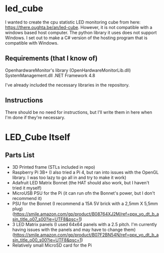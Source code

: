 # led_cube
I wanted to create the cpu statistic LED monitoring cube from here: https://there.oughta.be/an/led-cube. However, 
it is not compatible with a windows based host computer. The python library it uses does not support Windows. I set out
to make a C# version of the hosting program that is compatible with Windows.

## Requirements (that I know of)
OpenhardwareMonitor's library (OpenHardwareMonitorLib.dll)
SystemManagement.dll
.NET Framework 4.8

I've already included the necessary libraries in the repository.

## Instructions 
There should be no need for instructions, but I'll write them in here when I'm done if they're necessary.

# LED_Cube Itself

## Parts List
- 3D Printed frame (STLs included in repo)
- Raspberry Pi 3B+ (I also tried a Pi 4, but ran into issues with the OpenGL library. I was too lazy to go all in and try to make it work)
- Adafruit LED Matrix Bonnet (the HAT should also work, but I haven't tried it myself)
- MicroUSB PSU for the Pi (it can run ofn the Bonnet's power, but I don't recommend it)
- PSU for the Bonnet (I recommend a 15A 5V brick with a 2,5mm X 5,5mm plug) (https://smile.amazon.com/gp/product/B08764XJ2M/ref=ppx_yo_dt_b_asin_title_o07_s00?ie=UTF8&psc=1)
- 3 LED Matrix panels (I used 64x64 panels with a 2.5 pitch. I'm currently having issues with the panels and may have to change them) (https://smile.amazon.com/gp/product/B07F2BN54N/ref=ppx_yo_dt_b_asin_title_o00_s00?ie=UTF8&psc=1)
- Relatively small MicroSD card for the Pi



